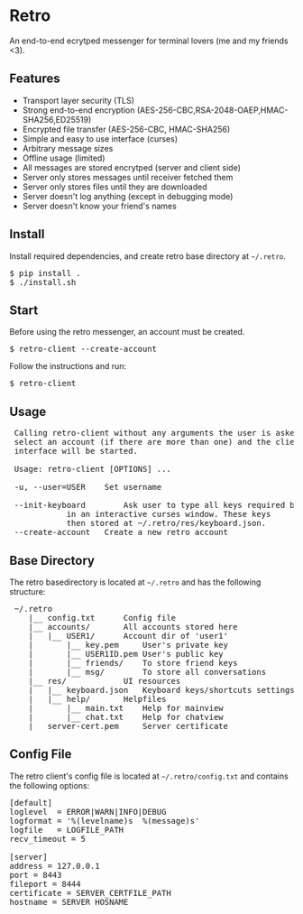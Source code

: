 # Retro
An end-to-end ecrytped messenger for terminal lovers (me and my friends <3).

## Features
- Transport layer security (TLS)
- Strong end-to-end encryption (AES-256-CBC,RSA-2048-OAEP,HMAC-SHA256,ED25519)
- Encrypted file transfer (AES-256-CBC, HMAC-SHA256)
- Simple and easy to use interface (curses)
- Arbitrary message sizes
- Offline usage (limited)
- All messages are stored encrytped (server and client side)
- Server only stores messages until receiver fetched them
- Server only stores files until they are downloaded
- Server doesn't log anything (except in debugging mode)
- Server doesn't know your friend's names


## Install
Install required dependencies, and create retro base directory at `~/.retro`.
<pre>
$ pip install .
$ ./install.sh
</pre>


## Start
Before using the retro messenger, an account must be created.
<pre>
$ retro-client --create-account
</pre>
Follow the instructions and run:
<pre>
$ retro-client
</pre>


## Usage
<pre>
 Calling retro-client without any arguments the user is asked to
 select an account (if there are more than one) and the client
 interface will be started.

 Usage: retro-client [OPTIONS] ...

 -u, --user=USER	Set username

 --init-keyboard        Ask user to type all keys required by retro
			in an interactive curses window. These keys
			then stored at ~/.retro/res/keyboard.json.
 --create-account	Create a new retro account
</pre>


## Base Directory
The retro basedirectory is located at `~/.retro` and has the following
structure:
<pre>
 ~/.retro
    |__ config.txt		Config file
    |__ accounts/		All accounts stored here
    |   |__ USER1/		Account dir of 'user1'
    |       |__ key.pem		User's private key
    |       |__ USER1ID.pem	User's public key
    |       |__ friends/	To store friend keys
    |       |__ msg/		To store all conversations
    |__ res/			UI resources
    |   |__ keyboard.json	Keyboard keys/shortcuts settings
    |   |__ help/		Helpfiles
    |       |__ main.txt	Help for mainview
    |       |__ chat.txt	Help for chatview
    |__ server-cert.pem		Server certificate
</pre>


## Config File
The retro client's config file is located at `~/.retro/config.txt`
and contains the following options:

<pre>
[default]
loglevel  = ERROR|WARN|INFO|DEBUG
logformat = '%(levelname)s  %(message)s'
logfile   = LOGFILE_PATH
recv_timeout = 5

[server]
address = 127.0.0.1
port = 8443
fileport = 8444
certificate = SERVER_CERTFILE_PATH
hostname = SERVER_HOSNAME
</pre>

